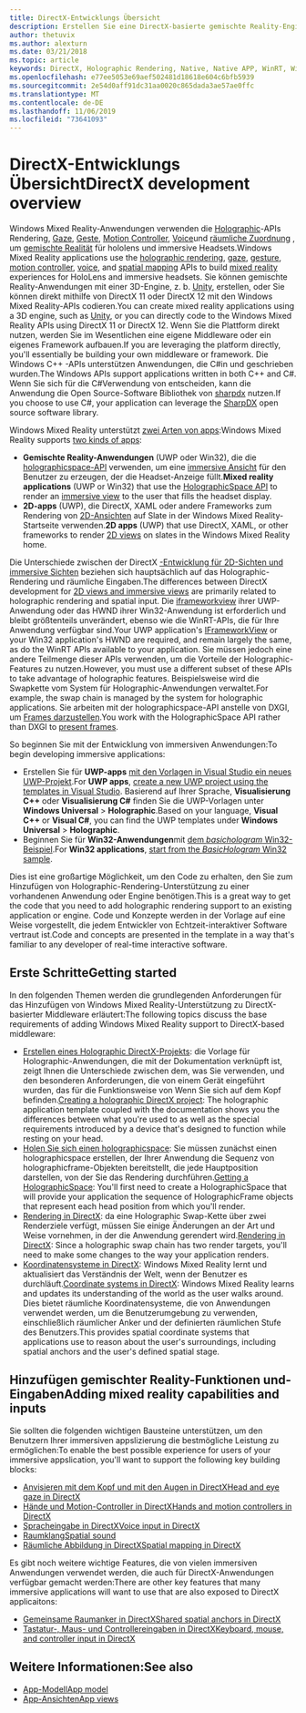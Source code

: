 ```yaml
---
title: DirectX-Entwicklungs Übersicht
description: Erstellen Sie eine DirectX-basierte gemischte Reality-Engine direkt mithilfe der Windows Mixed Reality-APIs.
author: thetuvix
ms.author: alexturn
ms.date: 03/21/2018
ms.topic: article
keywords: DirectX, Holographic Rendering, Native, Native APP, WinRT, WinRT-APP, Plattform-APIs, benutzerdefinierte Engine, Middleware
ms.openlocfilehash: e77ee5053e69aef502481d18618e604c6bfb5939
ms.sourcegitcommit: 2e54d0aff91dc31aa0020c865dada3ae57ae0ffc
ms.translationtype: MT
ms.contentlocale: de-DE
ms.lasthandoff: 11/06/2019
ms.locfileid: "73641093"
---
```

# <a name="directx-development-overview"></a><span data-ttu-id="564a6-104">DirectX-Entwicklungs Übersicht</span><span class="sxs-lookup"><span data-stu-id="564a6-104">DirectX development overview</span></span>


<span data-ttu-id="564a6-105">Windows Mixed Reality-Anwendungen verwenden die [Holographic](rendering.md)-APIs Rendering, [Gaze](gaze-and-commit.md), [Geste](gaze-and-commit.md#composite-gestures), [Motion Controller](motion-controllers.md), [Voice](voice-input.md)und [räumliche Zuordnung](spatial-mapping.md) , um [gemischte Realität](mixed-reality.md) für hololens und immersive Headsets.</span><span class="sxs-lookup"><span data-stu-id="564a6-105">Windows Mixed Reality applications use the [holographic rendering](rendering.md), [gaze](gaze-and-commit.md), [gesture](gaze-and-commit.md#composite-gestures), [motion controller](motion-controllers.md), [voice](voice-input.md), and [spatial mapping](spatial-mapping.md) APIs to build [mixed reality](mixed-reality.md) experiences for HoloLens and immersive headsets.</span></span> <span data-ttu-id="564a6-106">Sie können gemischte Reality-Anwendungen mit einer 3D-Engine, z. b. [Unity](unity-development-overview.md), erstellen, oder Sie können direkt mithilfe von DirectX 11 oder DirectX 12 mit den Windows Mixed Reality-APIs codieren.</span><span class="sxs-lookup"><span data-stu-id="564a6-106">You can create mixed reality applications using a 3D engine, such as [Unity](unity-development-overview.md), or you can directly code to the Windows Mixed Reality APIs using DirectX 11 or DirectX 12.</span></span> <span data-ttu-id="564a6-107">Wenn Sie die Plattform direkt nutzen, werden Sie im Wesentlichen eine eigene Middleware oder ein eigenes Framework aufbauen.</span><span class="sxs-lookup"><span data-stu-id="564a6-107">If you are leveraging the platform directly, you'll essentially be building your own middleware or framework.</span></span> <span data-ttu-id="564a6-108">Die Windows C++ -APIs unterstützen Anwendungen, die C#in und geschrieben wurden.</span><span class="sxs-lookup"><span data-stu-id="564a6-108">The Windows APIs support applications written in both C++ and C#.</span></span> <span data-ttu-id="564a6-109">Wenn Sie sich für die C#Verwendung von entscheiden, kann die Anwendung die Open Source-Software Bibliothek von [sharpdx](https://sharpdx.org/) nutzen.</span><span class="sxs-lookup"><span data-stu-id="564a6-109">If you choose to use C#, your application can leverage the [SharpDX](https://sharpdx.org/) open source software library.</span></span>


<span data-ttu-id="564a6-110">Windows Mixed Reality unterstützt [zwei Arten von apps](app-views.md):</span><span class="sxs-lookup"><span data-stu-id="564a6-110">Windows Mixed Reality supports [two kinds of apps](app-views.md):</span></span>
* <span data-ttu-id="564a6-111">**Gemischte Reality-Anwendungen** (UWP oder Win32), die die [holographicspace-API](getting-a-holographicspace.md) verwenden, um eine [immersive Ansicht](app-views.md) für den Benutzer zu erzeugen, der die Headset-Anzeige füllt.</span><span class="sxs-lookup"><span data-stu-id="564a6-111">**Mixed reality applications** (UWP or Win32) that use the [HolographicSpace API](getting-a-holographicspace.md) to render an [immersive view](app-views.md) to the user that fills the headset display.</span></span>
* <span data-ttu-id="564a6-112">**2D-apps** (UWP), die DirectX, XAML oder andere Frameworks zum Rendering von [2D-Ansichten](app-views.md#2d-views) auf Slate in der Windows Mixed Reality-Startseite verwenden.</span><span class="sxs-lookup"><span data-stu-id="564a6-112">**2D apps** (UWP) that use DirectX, XAML, or other frameworks to render [2D views](app-views.md#2d-views) on slates in the Windows Mixed Reality home.</span></span>


<span data-ttu-id="564a6-113">Die Unterschiede zwischen der DirectX [-Entwicklung für 2D-Sichten und immersive Sichten](app-views.md) beziehen sich hauptsächlich auf das Holographic-Rendering und räumliche Eingaben.</span><span class="sxs-lookup"><span data-stu-id="564a6-113">The differences between DirectX development for [2D views and immersive views](app-views.md) are primarily related to holographic rendering and spatial input.</span></span> <span data-ttu-id="564a6-114">Die [iframeworkview](https://msdn.microsoft.com/library/windows/apps/windows.applicationmodel.core.iframeworkview.aspx) ihrer UWP-Anwendung oder das HWND ihrer Win32-Anwendung ist erforderlich und bleibt größtenteils unverändert, ebenso wie die WinRT-APIs, die für Ihre Anwendung verfügbar sind.</span><span class="sxs-lookup"><span data-stu-id="564a6-114">Your UWP application's [IFrameworkView](https://msdn.microsoft.com/library/windows/apps/windows.applicationmodel.core.iframeworkview.aspx) or your Win32 application's HWND are required, and remain largely the same, as do the WinRT APIs available to your application.</span></span> <span data-ttu-id="564a6-115">Sie müssen jedoch eine andere Teilmenge dieser APIs verwenden, um die Vorteile der Holographic-Features zu nutzen.</span><span class="sxs-lookup"><span data-stu-id="564a6-115">However, you must use a different subset of these APIs to take advantage of holographic features.</span></span> <span data-ttu-id="564a6-116">Beispielsweise wird die Swapkette vom System für Holographic-Anwendungen verwaltet.</span><span class="sxs-lookup"><span data-stu-id="564a6-116">For example, the swap chain is managed by the system for holographic applications.</span></span> <span data-ttu-id="564a6-117">Sie arbeiten mit der holographicspace-API anstelle von DXGI, um [Frames darzustellen](rendering-in-directx.md).</span><span class="sxs-lookup"><span data-stu-id="564a6-117">You work with the HolographicSpace API rather than DXGI to [present frames](rendering-in-directx.md).</span></span>

<span data-ttu-id="564a6-118">So beginnen Sie mit der Entwicklung von immersiven Anwendungen:</span><span class="sxs-lookup"><span data-stu-id="564a6-118">To begin developing immersive applications:</span></span>
* <span data-ttu-id="564a6-119">Erstellen Sie für **UWP-apps** [mit den Vorlagen in Visual Studio ein neues UWP-Projekt](creating-a-holographic-directx-project.md).</span><span class="sxs-lookup"><span data-stu-id="564a6-119">For **UWP apps**, [create a new UWP project using the templates in Visual Studio](creating-a-holographic-directx-project.md).</span></span> <span data-ttu-id="564a6-120">Basierend auf Ihrer Sprache, **Visualisierung C++**  oder **Visualisierung C#** finden Sie die UWP-Vorlagen unter **Windows Universal** > **Holographic**.</span><span class="sxs-lookup"><span data-stu-id="564a6-120">Based on your language, **Visual C++** or **Visual C#**, you can find the UWP templates under **Windows Universal** > **Holographic**.</span></span>
* <span data-ttu-id="564a6-121">Beginnen Sie für **Win32-Anwendungen**mit [dem *basichologram* Win32-Beispiel](creating-a-holographic-directx-project.md#creating-a-win32-project).</span><span class="sxs-lookup"><span data-stu-id="564a6-121">For **Win32 applications**, [start from the *BasicHologram* Win32 sample](creating-a-holographic-directx-project.md#creating-a-win32-project).</span></span>

<span data-ttu-id="564a6-122">Dies ist eine großartige Möglichkeit, um den Code zu erhalten, den Sie zum Hinzufügen von Holographic-Rendering-Unterstützung zu einer vorhandenen Anwendung oder Engine benötigen.</span><span class="sxs-lookup"><span data-stu-id="564a6-122">This is a great way to get the code that you need to add holographic rendering support to an existing application or engine.</span></span> <span data-ttu-id="564a6-123">Code und Konzepte werden in der Vorlage auf eine Weise vorgestellt, die jedem Entwickler von Echtzeit-interaktiver Software vertraut ist.</span><span class="sxs-lookup"><span data-stu-id="564a6-123">Code and concepts are presented in the template in a way that's familiar to any developer of real-time interactive software.</span></span>


## <a name="getting-started"></a><span data-ttu-id="564a6-124">Erste Schritte</span><span class="sxs-lookup"><span data-stu-id="564a6-124">Getting started</span></span>

<span data-ttu-id="564a6-125">In den folgenden Themen werden die grundlegenden Anforderungen für das Hinzufügen von Windows Mixed Reality-Unterstützung zu DirectX-basierter Middleware erläutert:</span><span class="sxs-lookup"><span data-stu-id="564a6-125">The following topics discuss the base requirements of adding Windows Mixed Reality support to DirectX-based middleware:</span></span>

* <span data-ttu-id="564a6-126">[Erstellen eines Holographic DirectX-Projekts](creating-a-holographic-directx-project.md): die Vorlage für Holographic-Anwendungen, die mit der Dokumentation verknüpft ist, zeigt Ihnen die Unterschiede zwischen dem, was Sie verwenden, und den besonderen Anforderungen, die von einem Gerät eingeführt wurden, das für die Funktionsweise von Wenn Sie sich auf dem Kopf befinden.</span><span class="sxs-lookup"><span data-stu-id="564a6-126">[Creating a holographic DirectX project](creating-a-holographic-directx-project.md): The holographic application template coupled with the documentation shows you the differences between what you're used to as well as the special requirements introduced by a device that's designed to function while resting on your head.</span></span>
* <span data-ttu-id="564a6-127">[Holen Sie sich einen holographicspace](getting-a-holographicspace.md): Sie müssen zunächst einen holographicspace erstellen, der Ihrer Anwendung die Sequenz von holographicframe-Objekten bereitstellt, die jede Hauptposition darstellen, von der Sie das Rendering durchführen.</span><span class="sxs-lookup"><span data-stu-id="564a6-127">[Getting a HolographicSpace](getting-a-holographicspace.md): You'll first need to create a HolographicSpace that will provide your application the sequence of HolographicFrame objects that represent each head position from which you'll render.</span></span>
* <span data-ttu-id="564a6-128">[Rendering in DirectX](rendering-in-directx.md): da eine Holographic Swap-Kette über zwei Renderziele verfügt, müssen Sie einige Änderungen an der Art und Weise vornehmen, in der die Anwendung gerendert wird.</span><span class="sxs-lookup"><span data-stu-id="564a6-128">[Rendering in DirectX](rendering-in-directx.md): Since a holographic swap chain has two render targets, you'll need to make some changes to the way your application renders.</span></span>
* <span data-ttu-id="564a6-129">[Koordinatensysteme in DirectX](coordinate-systems-in-directx.md): Windows Mixed Reality lernt und aktualisiert das Verständnis der Welt, wenn der Benutzer es durchläuft.</span><span class="sxs-lookup"><span data-stu-id="564a6-129">[Coordinate systems in DirectX](coordinate-systems-in-directx.md): Windows Mixed Reality learns and updates its understanding of the world as the user walks around.</span></span> <span data-ttu-id="564a6-130">Dies bietet räumliche Koordinatensysteme, die von Anwendungen verwendet werden, um die Benutzerumgebung zu verwenden, einschließlich räumlicher Anker und der definierten räumlichen Stufe des Benutzers.</span><span class="sxs-lookup"><span data-stu-id="564a6-130">This provides spatial coordinate systems that applications use to reason about the user's surroundings, including spatial anchors and the user's defined spatial stage.</span></span>

## <a name="adding-mixed-reality-capabilities-and-inputs"></a><span data-ttu-id="564a6-131">Hinzufügen gemischter Reality-Funktionen und-Eingaben</span><span class="sxs-lookup"><span data-stu-id="564a6-131">Adding mixed reality capabilities and inputs</span></span>

<span data-ttu-id="564a6-132">Sie sollten die folgenden wichtigen Bausteine unterstützen, um den Benutzern Ihrer immersiven appslizierung die bestmögliche Leistung zu ermöglichen:</span><span class="sxs-lookup"><span data-stu-id="564a6-132">To enable the best possible experience for users of your immersive appslication, you'll want to support the following key building blocks:</span></span>

* [<span data-ttu-id="564a6-133">Anvisieren mit dem Kopf und mit den Augen in DirectX</span><span class="sxs-lookup"><span data-stu-id="564a6-133">Head and eye gaze in DirectX</span></span>](gaze-in-directx.md)
* [<span data-ttu-id="564a6-134">Hände und Motion-Controller in DirectX</span><span class="sxs-lookup"><span data-stu-id="564a6-134">Hands and motion controllers in DirectX</span></span>](hands-and-motion-controllers-in-directx.md)
* [<span data-ttu-id="564a6-135">Spracheingabe in DirectX</span><span class="sxs-lookup"><span data-stu-id="564a6-135">Voice input in DirectX</span></span>](voice-input-in-directx.md)
* [<span data-ttu-id="564a6-136">Raumklang</span><span class="sxs-lookup"><span data-stu-id="564a6-136">Spatial sound</span></span>](https://docs.microsoft.com/windows/win32/coreaudio/spatial-sound)
* [<span data-ttu-id="564a6-137">Räumliche Abbildung in DirectX</span><span class="sxs-lookup"><span data-stu-id="564a6-137">Spatial mapping in DirectX</span></span>](spatial-mapping-in-directx.md)


<span data-ttu-id="564a6-138">Es gibt noch weitere wichtige Features, die von vielen immersiven Anwendungen verwendet werden, die auch für DirectX-Anwendungen verfügbar gemacht werden:</span><span class="sxs-lookup"><span data-stu-id="564a6-138">There are other key features that many immersive applications will want to use that are also exposed to DirectX applicaitons:</span></span>

* [<span data-ttu-id="564a6-139">Gemeinsame Raumanker in DirectX</span><span class="sxs-lookup"><span data-stu-id="564a6-139">Shared spatial anchors in DirectX</span></span>](shared-spatial-anchors-in-directx.md)
* [<span data-ttu-id="564a6-140">Tastatur-, Maus- und Controllereingaben in DirectX</span><span class="sxs-lookup"><span data-stu-id="564a6-140">Keyboard, mouse, and controller input in DirectX</span></span>](keyboard,-mouse,-and-controller-input-in-directx.md)

## <a name="see-also"></a><span data-ttu-id="564a6-141">Weitere Informationen:</span><span class="sxs-lookup"><span data-stu-id="564a6-141">See also</span></span>
* [<span data-ttu-id="564a6-142">App-Modell</span><span class="sxs-lookup"><span data-stu-id="564a6-142">App model</span></span>](app-model.md)
* [<span data-ttu-id="564a6-143">App-Ansichten</span><span class="sxs-lookup"><span data-stu-id="564a6-143">App views</span></span>](app-views.md)
